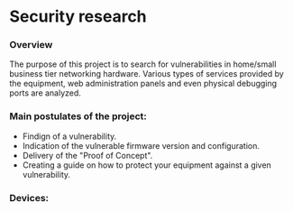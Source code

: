 # Security research

### Overview
The purpose of this project is to search for vulnerabilities in home/small business tier networking hardware. Various types of services provided by the equipment, web administration panels and even physical debugging ports are analyzed.

### Main postulates of the project:
- Findign of a vulnerability.
- Indication of the vulnerable firmware version and configuration.
- Delivery of the "Proof of Concept".
- Creating a guide on how to protect your equipment against a given vulnerability.

### Devices:
